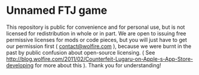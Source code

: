 Unnamed FTJ game
=====
This repository is public for convenience and for personal use, but is not licensed for redistribution in whole or in part. We are open to issuing free permissive licenses for mods or code pieces, but you will just have to get our permission first ( contact@wolfire.com ), because we were burnt in the past by public confusion about open-source licensing. ( See http://blog.wolfire.com/2011/02/Counterfeit-Lugaru-on-Apple-s-App-Store-developing for more about this ). Thank you for understanding!